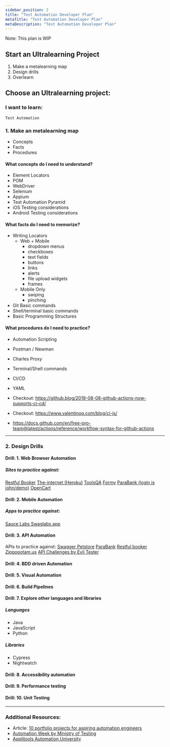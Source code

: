 ```yaml
---
sidebar_position: 2
title: "Test Automation Developer Plan"
metaTitle: "Test Automation Developer Plan"
metaDescription: "Test Automation Developer Plan"
---
```


Note: This plan is WIP

## Start an Ultralearning Project
1. Make a metalearning map
2. Design drills
3. Overlearn

## Choose an Ultralearning project:
### I want to learn:  
`Test Automation`


### 1. Make an metalearning map
* Concepts
* Facts
* Procedures
#### What concepts do I need to understand?
* Element Locators
* POM
* WebDriver
* Selenium
* Appium
* Test Automation Pyramid
* iOS Testing considerations
* Android Testing considerations  

#### What facts do I need to memorize?
* Writing Locators
    * Web + Mobile
        * dropdown menus
        * checkboxes
        * text fields
        * buttons
        * links
        * alerts
        * file upload widgets
        * frames
    * Mobile Only
        * swiping
        * pinching
* Git Basic commands
* Shell/terminal basic commands
* Basic Programming Structures

#### What procedures do I need to practice?
* Automation Scripting
* Postman / Newman
* Charles Proxy
* Terminal/Shell commands
* CI/CD
* YAML

* Checkout: https://github.blog/2019-08-08-github-actions-now-supports-ci-cd/
* Checkout: https://www.valentinog.com/blog/ci-js/
* https://docs.github.com/en/free-pro-team@latest/actions/reference/workflow-syntax-for-github-actions


*    ** 
### 2. Design Drills

#### Drill: 1. Web Browser Automation
##### Sites to practice against:
[Restful Booker](https://github.com/mwinteringham/restful-booker-platform) 
[The-internet (Heroku)](https://the-internet.herokuapp.com/)
[ToolsQA](https://demoqa.com/)
[Formy](https://formy-project.herokuapp.com/)
[ParaBank (login is john/demo)](https://parabank.parasoft.com/parabank/index.htm)
[OpenCart](http://opencart.abstracta.us/)
#### Drill: 2. Mobile Automation
##### Apps to practice against:
[Sauce Labs Swaglabs app](https://github.com/saucelabs/sample-app-mobile) 
#### Drill: 3. API Automation
APIs to practice against:
[Swagger Petstore](https://petstore.swagger.io/)
[ParaBank](http://parabank.parasoft.com/parabank/api-docs/index.html)
[Restful booker](https://restful-booker.herokuapp.com/apidoc/index.html)
[Zippopotam.us](https://zippopotam.us/)
[API Challenges by Evil Tester](https://www.eviltester.com/page/tools/apichallenges/)
#### Drill: 4. BDD driven Automation
#### Drill: 5. Visual Automation
#### Drill: 6. Build Pipelines
#### Drill: 7. Explore other languages and libraries
##### Languages
* Java
* JavaScript
* Python
##### Libraries
* Cypress
* Nightwatch
#### Drill: 8. Accessibility automation
#### Drill: 9. Performance testing
#### Drill: 10. Unit Testing

*    ** 


### Additional Resources:
* Article: [10 portfolio projects for aspiring automation engineers](https://techbeacon.com/app-dev-testing/10-portfolio-projects-aspiring-automation-engineers)
* [Automation Week by Ministry of Testing](https://club.ministryoftesting.com/t/what-is-automation-week/43663) 
* [Applitools Automation University](https://testautomationu.applitools.com/)


